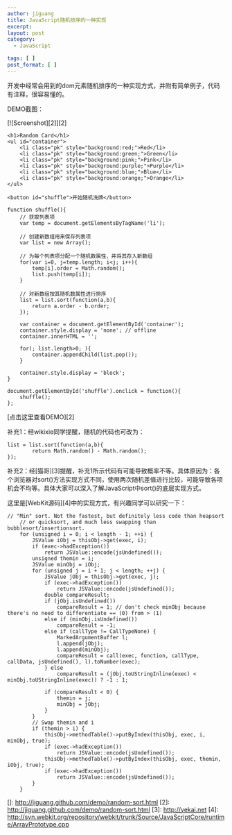 ```yaml
---
author: jiguang
title: JavaScript随机排序的一种实现
excerpt:
layout: post
category:
  - JavaScript

tags: [ ]
post_format: [ ]
---
```

开发中经常会用到的dom元素随机排序的一种实现方式，并附有简单例子，代码有注释，很容易懂的。

DEMO截图：

[![Screenshot][2]][2]

    <h1>Random Card</h1>
    <ul id="container">
        <li class="pk" style="background:red;">Red</li>
        <li class="pk" style="background:green;">Green</li>
        <li class="pk" style="background:pink;">Pink</li>
        <li class="pk" style="background:purple;">Purple</li>
        <li class="pk" style="background:blue;">Blue</li>
        <li class="pk" style="background:orange;">Orange</li>
    </ul>
    
    <button id="shuffle">开始随机洗牌</button>

    function shuffle(){
        // 获取列表项
        var temp = document.getElementsByTagName('li');
    
        // 创建新数组用来保存列表项
        var list = new Array();
    
        // 为每个列表项分配一个随机数属性，并将其存入新数组
        for(var i=0, j=temp.length; i<j; i++){
            temp[i].order = Math.random();
            list.push(temp[i]);
        }
    
        // 对新数组按其随机数属性进行排序
        list = list.sort(function(a,b){
            return a.order - b.order;
        });
    
        var container = document.getElementById('container');
        container.style.display = 'none'; // offline
        container.innerHTML = '';
    
        for(; list.length>0; ){
            container.appendChild(list.pop());
        }
    
        container.style.display = 'block';
    }
    
    document.getElementById('shuffle').onclick = function(){
        shuffle();
    };

[点击这里查看DEMO][2]

补充1：经wikixie同学提醒，随机的代码也可改为：

    list = list.sort(function(a,b){
            return Math.random() - Math.random();
    });

补充2：经[猫哥][3]提醒，补充1所示代码有可能导致概率不等。具体原因为：各个浏览器对sort()方法实现方式不同，使用两次随机差值进行比较，可能导致各项机会不均等。具体大家可以深入了解JavaScript中sort()的底层实现方式。

这里是[WebKit源码][4]中的实现方式，有兴趣同学可以研究一下：

    // "Min" sort. Not the fastest, but definitely less code than heapsort
        // or quicksort, and much less swapping than bubblesort/insertionsort.
        for (unsigned i = 0; i < length - 1; ++i) {
            JSValue iObj = thisObj->get(exec, i);
            if (exec->hadException())
                return JSValue::encode(jsUndefined());
            unsigned themin = i;
            JSValue minObj = iObj;
            for (unsigned j = i + 1; j < length; ++j) {
                JSValue jObj = thisObj->get(exec, j);
                if (exec->hadException())
                    return JSValue::encode(jsUndefined());
                double compareResult;
                if (jObj.isUndefined())
                    compareResult = 1; // don't check minObj because there's no need to differentiate == (0) from > (1)
                else if (minObj.isUndefined())
                    compareResult = -1;
                else if (callType != CallTypeNone) {
                    MarkedArgumentBuffer l;
                    l.append(jObj);
                    l.append(minObj);
                    compareResult = call(exec, function, callType, callData, jsUndefined(), l).toNumber(exec);
                } else
                    compareResult = (jObj.toUStringInline(exec) < minObj.toUStringInline(exec)) ? -1 : 1;
    
                if (compareResult < 0) {
                    themin = j;
                    minObj = jObj;
                }
            }
            // Swap themin and i
            if (themin > i) {
                thisObj->methodTable()->putByIndex(thisObj, exec, i, minObj, true);
                if (exec->hadException())
                    return JSValue::encode(jsUndefined());
                thisObj->methodTable()->putByIndex(thisObj, exec, themin, iObj, true);
                if (exec->hadException())
                    return JSValue::encode(jsUndefined());
            }
        }

 []: http://jiguang.github.com/demo/random-sort.html
 [2]: http://jiguang.github.com/demo/random-sort.html
 [3]: http://yekai.net
 [4]: http://svn.webkit.org/repository/webkit/trunk/Source/JavaScriptCore/runtime/ArrayPrototype.cpp